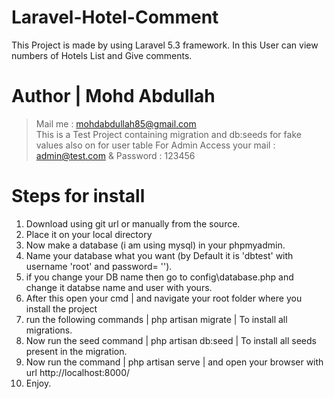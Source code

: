 # Laravel-Hotel-Comment
This Project is made by using Laravel 5.3 framework. In this User can view numbers of Hotels List and Give comments.

# Author | Mohd Abdullah
> Mail me : mohdabdullah85@gmail.com <br>
> This is a Test Project containing migration and db:seeds for fake values also on for user table
> For Admin Access your mail : admin@test.com & Password : 123456

# Steps for install
1. Download using git url or manually from the source.
2. Place it on your local directory
3. Now make a database (i am using mysql) in your phpmyadmin.
4. Name your database what you want (by Default it is 'dbtest' with username 'root' and password= '').
5. if you change your DB name then go to config\database.php and change it databse name and user with yours.
6. After this open your cmd | and navigate your root folder where you install the project
7. run the following commands | php artisan migrate | To install all migrations.
8. Now run the seed command   | php artisan db:seed | To install all seeds present in the migration.
9. Now run the command        | php artisan serve   | and open your browser with url http://localhost:8000/
10. Enjoy.
